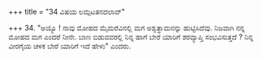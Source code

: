 +++
title = "34 ವಿಷಯ ಲಮ್ಪಟತನದಲಾವ್"

+++
34. "ಅಯ್ಯೊ ! ನಾವು ಮೋಹದ ಮೈಮರೆವಿನಲ್ಲಿ ಮಗ ಅಶ್ವತ್ಥಾಮನನ್ನು ಹುಟ್ಟಿಸಿದೆವು. ನಿಜವಾಗಿ ನನ್ನ ಮೋಹದ ಮಗ ಎಂದರೆ ನೀನೇ. ಬಾಣ ಬಿಡುವವರಲ್ಲಿ ನಿನ್ನ ಹಾಗೆ ಬೇರೆ ಯಾರಿಗೆ ಶರವ್ಯಾಪ್ತಿ ಸಂಭವಿಸುತ್ತದೆ ? ನಿನ್ನ ವೀರಗೈಯ ಚಳಕ ಬೇರೆ ಯಾರಿಗೆ ಇದೆ ಹೇಳು" ಎಂದರು.